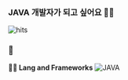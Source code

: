 ### JAVA 개발자가 되고 싶어요 🙋‍♂️
![hits](https://hits.seeyoufarm.com/api/count/incr/badge.svg?url=https%3A%2F%2Fgithub.com%2FH5SS&edge_flat=false&title=방문자수)
### 🦾 
**🧑‍💻 Lang and Frameworks**
![JAVA](https://img.shields.io/badge/openjdk-437291.svg?&style=for-the-badge&logo=openjdk&logoColor=white) 